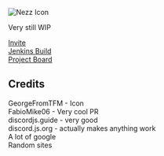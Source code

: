 ![Nezz Icon](https://github.com/TolleyLikesRice/Nezz/raw/main/assets/icon-256.png)

Very still WIP

[Invite](https://bot.systemnezz.xyz)  
[Jenkins Build](https://jenkins.tolley.dev/job/Nezz%20Discord%20Bot/)  
[Project Board](https://github.com/users/TolleyLikesRice/projects/2/views/1)  

## Credits
GeorgeFromTFM - Icon  
FabioMike06 - Very cool PR  
discordjs.guide - very good  
discord.js.org - actually makes anything work  
A lot of google  
Random sites  
